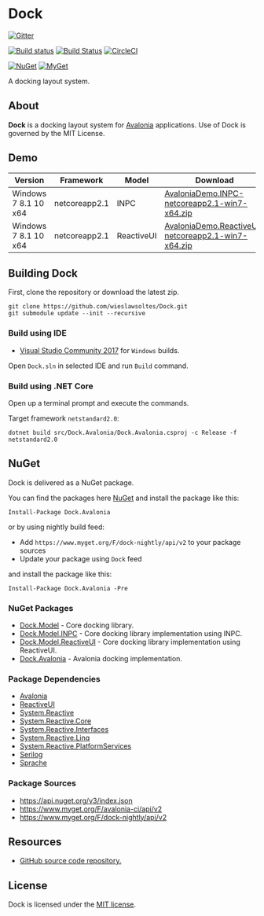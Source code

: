 # Dock

[![Gitter](https://badges.gitter.im/wieslawsoltes/Dock.svg)](https://gitter.im/wieslawsoltes/Dock?utm_source=badge&utm_medium=badge&utm_campaign=pr-badge)

[![Build status](https://ci.appveyor.com/api/projects/status/d77dburg3ckelv40/branch/master?svg=true)](https://ci.appveyor.com/project/wieslawsoltes/dock/branch/master)
[![Build Status](https://travis-ci.org/wieslawsoltes/Dock.svg?branch=master)](https://travis-ci.org/wieslawsoltes/Dock)
[![CircleCI](https://circleci.com/gh/wieslawsoltes/Dock/tree/master.svg?style=svg)](https://circleci.com/gh/wieslawsoltes/Dock/tree/master)

[![NuGet](https://img.shields.io/nuget/v/Dock.Model.svg)](https://www.nuget.org/packages/Dock.Model)
[![MyGet](https://img.shields.io/myget/dock-nightly/vpre/Dock.Model.svg?label=myget)](https://www.myget.org/gallery/dock-nightly) 

A docking layout system.

## About

**Dock** is a docking layout system for [Avalonia](https://github.com/AvaloniaUI/Avalonia) applications. Use of Dock is governed by the MIT License.

## Demo

| Version               | Framework      | Model         | Download                                                                                                                                                                                                 |
|-----------------------|----------------|---------------|----------------------------------------------------------------------------------------------------------------------------------------------------------------------------------------------------------|
| Windows 7 8.1 10 x64  | netcoreapp2.1  | INPC          | [AvaloniaDemo.INPC-netcoreapp2.1-win7-x64.zip](https://ci.appveyor.com/api/projects/wieslawsoltes/Dock/artifacts/artifacts/zip/AvaloniaDemo.INPC-netcoreapp2.1-win7-x64.zip?branch=master)                   |
| Windows 7 8.1 10 x64  | netcoreapp2.1  | ReactiveUI    | [AvaloniaDemo.ReactiveUI-netcoreapp2.1-win7-x64.zip](https://ci.appveyor.com/api/projects/wieslawsoltes/Dock/artifacts/artifacts/zip/AvaloniaDemo.ReactiveUI-netcoreapp2.1-win7-x64.zip?branch=master)       |

## Building Dock

First, clone the repository or download the latest zip.
```
git clone https://github.com/wieslawsoltes/Dock.git
git submodule update --init --recursive
```

### Build using IDE

* [Visual Studio Community 2017](https://www.visualstudio.com/pl/vs/community/) for `Windows` builds.

Open `Dock.sln` in selected IDE and run `Build` command.

### Build using .NET Core

Open up a terminal prompt and execute the commands.

Target framework `netstandard2.0`:
```
dotnet build src/Dock.Avalonia/Dock.Avalonia.csproj -c Release -f netstandard2.0
```

## NuGet

Dock is delivered as a NuGet package.

You can find the packages here [NuGet](https://www.nuget.org/packages/Dock.Avalonia/) and install the package like this:

`Install-Package Dock.Avalonia`

or by using nightly build feed:
* Add `https://www.myget.org/F/dock-nightly/api/v2` to your package sources
* Update your package using `Dock` feed

and install the package like this:

`Install-Package Dock.Avalonia -Pre`

### NuGet Packages

* [Dock.Model](https://www.nuget.org/packages/Dock.Model/) - Core docking library.
* [Dock.Model.INPC](https://www.nuget.org/packages/Dock.Model.INPC/) - Core docking library implementation using INPC.
* [Dock.Model.ReactiveUI](https://www.nuget.org/packages/Dock.Model.ReactiveUI/) - Core docking library implementation using ReactiveUI.
* [Dock.Avalonia](https://www.nuget.org/packages/Dock.Avalonia/) - Avalonia docking implementation.

### Package Dependencies

* [Avalonia](https://www.nuget.org/packages/Avalonia/)
* [ReactiveUI](https://www.nuget.org/packages/ReactiveUI/)
* [System.Reactive](https://www.nuget.org/packages/System.Reactive/)
* [System.Reactive.Core](https://www.nuget.org/packages/System.Reactive.Core/)
* [System.Reactive.Interfaces](https://www.nuget.org/packages/System.Reactive.Interfaces/)
* [System.Reactive.Linq](https://www.nuget.org/packages/System.Reactive.Linq/)
* [System.Reactive.PlatformServices](https://www.nuget.org/packages/System.Reactive.PlatformServices/)
* [Serilog](https://www.nuget.org/packages/Serilog/)
* [Sprache](https://www.nuget.org/packages/Sprache/)

### Package Sources

* https://api.nuget.org/v3/index.json
* https://www.myget.org/F/avalonia-ci/api/v2
* https://www.myget.org/F/dock-nightly/api/v2

## Resources

* [GitHub source code repository.](https://github.com/wieslawsoltes/Dock)

## License

Dock is licensed under the [MIT license](LICENSE.TXT).
